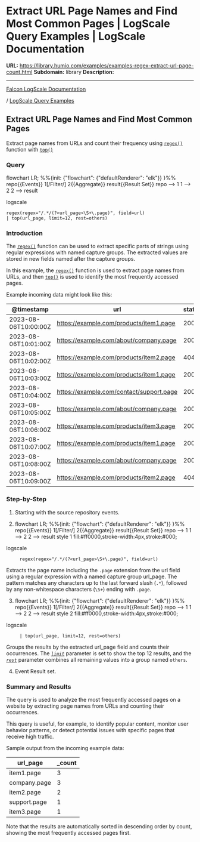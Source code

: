 # Extract URL Page Names and Find Most Common Pages | LogScale Query Examples | LogScale Documentation

**URL:** https://library.humio.com/examples/examples-regex-extract-url-page-count.html
**Subdomain:** library
**Description:** 

---

[Falcon LogScale Documentation](https://library.humio.com)

/ [LogScale Query Examples](examples.html)

## Extract URL Page Names and Find Most Common Pages

Extract page names from URLs and count their frequency using [`regex()`](https://library.humio.com/data-analysis/functions-regex.html) function with [`top()`](https://library.humio.com/data-analysis/functions-top.html)

### Query

flowchart LR; %%{init: {"flowchart": {"defaultRenderer": "elk"}} }%% repo{{Events}} 1[/Filter/] 2{{Aggregate}} result{{Result Set}} repo --> 1 1 --> 2 2 --> result

logscale
    
    
    regex(regex="/.*/(?<url_page>\S+\.page)", field=url)
    | top(url_page, limit=12, rest=others)

### Introduction

The [`regex()`](https://library.humio.com/data-analysis/functions-regex.html) function can be used to extract specific parts of strings using regular expressions with named capture groups. The extracted values are stored in new fields named after the capture groups. 

In this example, the [`regex()`](https://library.humio.com/data-analysis/functions-regex.html) function is used to extract page names from URLs, and then [`top()`](https://library.humio.com/data-analysis/functions-top.html) is used to identify the most frequently accessed pages. 

Example incoming data might look like this: 

@timestamp| url| status_code| user_agent  
---|---|---|---  
2023-08-06T10:00:00Z| https://example.com/products/item1.page| 200| Mozilla/5.0  
2023-08-06T10:01:00Z| https://example.com/about/company.page| 200| Chrome/90.0  
2023-08-06T10:02:00Z| https://example.com/products/item2.page| 404| Safari/14.0  
2023-08-06T10:03:00Z| https://example.com/products/item1.page| 200| Firefox/89.0  
2023-08-06T10:04:00Z| https://example.com/contact/support.page| 200| Chrome/90.0  
2023-08-06T10:05:00Z| https://example.com/about/company.page| 200| Safari/14.0  
2023-08-06T10:06:00Z| https://example.com/products/item3.page| 200| Mozilla/5.0  
2023-08-06T10:07:00Z| https://example.com/products/item1.page| 200| Chrome/90.0  
2023-08-06T10:08:00Z| https://example.com/about/company.page| 200| Firefox/89.0  
2023-08-06T10:09:00Z| https://example.com/products/item2.page| 404| Safari/14.0  
  
### Step-by-Step

  1. Starting with the source repository events.

  2. flowchart LR; %%{init: {"flowchart": {"defaultRenderer": "elk"}} }%% repo{{Events}} 1[/Filter/] 2{{Aggregate}} result{{Result Set}} repo --> 1 1 --> 2 2 --> result style 1 fill:#ff0000,stroke-width:4px,stroke:#000;

logscale
         
         regex(regex="/.*/(?<url_page>\S+\.page)", field=url)

Extracts the page name including the `.page` extension from the url field using a regular expression with a named capture group url_page. The pattern matches any characters up to the last forward slash (`.*`), followed by any non-whitespace characters (`\S+`) ending with `.page`. 

  3. flowchart LR; %%{init: {"flowchart": {"defaultRenderer": "elk"}} }%% repo{{Events}} 1[/Filter/] 2{{Aggregate}} result{{Result Set}} repo --> 1 1 --> 2 2 --> result style 2 fill:#ff0000,stroke-width:4px,stroke:#000;

logscale
         
         | top(url_page, limit=12, rest=others)

Groups the results by the extracted url_page field and counts their occurrences. The [_`limit`_](https://library.humio.com/data-analysis/functions-top.html#query-functions-top-limit) parameter is set to show the top 12 results, and the [_`rest`_](https://library.humio.com/data-analysis/functions-top.html#query-functions-top-rest) parameter combines all remaining values into a group named `others`. 

  4. Event Result set.




### Summary and Results

The query is used to analyze the most frequently accessed pages on a website by extracting page names from URLs and counting their occurrences. 

This query is useful, for example, to identify popular content, monitor user behavior patterns, or detect potential issues with specific pages that receive high traffic. 

Sample output from the incoming example data: 

url_page| _count  
---|---  
item1.page| 3  
company.page| 3  
item2.page| 2  
support.page| 1  
item3.page| 1  
  
Note that the results are automatically sorted in descending order by count, showing the most frequently accessed pages first.
